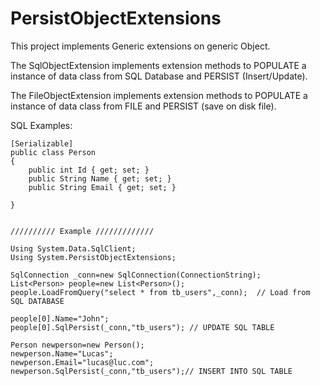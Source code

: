 PersistObjectExtensions
=======================

This project implements Generic extensions on generic Object.

The SqlObjectExtension implements extension methods to POPULATE a instance of data class from SQL Database
and PERSIST (Insert/Update).

The FileObjectExtension implements extension methods to POPULATE a instance of data class from FILE and 
PERSIST (save on disk file).

SQL Examples:

    [Serializable]
    public class Person
    {
        public int Id { get; set; }
        public String Name { get; set; }
        public String Email { get; set; }

    }
    
    
    ////////// Example /////////////
    
    Using System.Data.SqlClient;
    Using System.PersistObjectExtensions;
    
    SqlConnection _conn=new SqlConnection(ConnectionString);
    List<Person> people=new List<Person>();
    people.LoadFromQuery("select * from tb_users",_conn);  // Load from SQL DATABASE
    
    people[0].Name="John";
    people[0].SqlPersist(_conn,"tb_users"); // UPDATE SQL TABLE
    
    Person newperson=new Person();
    newperson.Name="Lucas";
    newperson.Email="lucas@luc.com";
    newperson.SqlPersist(_conn,"tb_users");// INSERT INTO SQL TABLE
